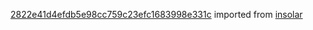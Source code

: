 [2822e41d4efdb5e98cc759c23efc1683998e331c](https://github.com/insolar/insolar/commit/2822e41d4efdb5e98cc759c23efc1683998e331c) imported from [insolar](https://github.com/insolar/insolar)
